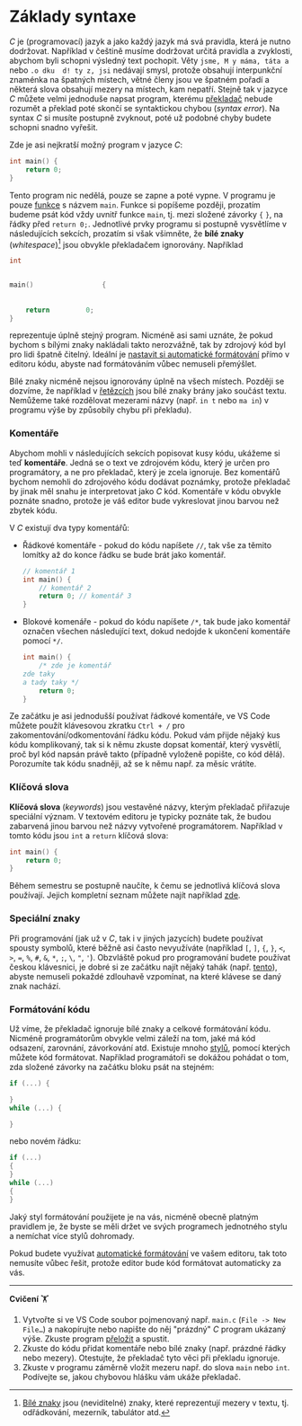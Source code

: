 # Základy syntaxe
*C* je (programovací) jazyk a jako každý jazyk má svá pravidla, která je nutno dodržovat.
Například v češtině musíme dodržovat určitá pravidla a zvyklosti, abychom byli schopni výsledný
text pochopit. Věty `jsme, M y máma, táta a` nebo `.o dku  d! ty z, jsi` nedávají smysl,
protože obsahují interpunkční znaménka na špatných místech, větné členy jsou ve špatném pořadí
a některá slova obsahují mezery na místech, kam nepatří. Stejně tak v jazyce *C* můžete velmi jednoduše
napsat program, kterému [překladač](../prostredi/preklad_programu.md) nebude rozumět a překlad poté skončí se
syntaktickou chybou (*syntax error*). Na syntax *C* si musíte postupně zvyknout, poté už podobné chyby
budete schopni snadno vyřešit.

Zde je asi nejkratší možný program v jazyce *C*:
```c
int main() {
    return 0;
}
```

Tento program nic nedělá, pouze se zapne a poté vypne. V programu je pouze [funkce](funkce/funkce.md)
s názvem `main`. Funkce si popíšeme později, prozatím budeme psát kód vždy uvnitř funkce `main`,
tj. mezi složené závorky `{` `}`, na řádky před `return 0;`. Jednotlivé prvky programu si
postupně vysvětlíme v následujících sekcích, prozatím si však všimněte, že **bílé znaky** (*whitespace*)[^1]
jsou obvykle překladačem ignorovány. Například
```c
int 


main()                 {
    
    
    return         0;
}

```
reprezentuje úplně stejný program. Nicméně asi sami uznáte, že pokud bychom s bílými znaky nakládali
takto nerozvážně, tak by zdrojový kód byl pro lidi špatně čitelný. Ideální je
[nastavit si automatické formátování](../prostredi/editor/vscode.md#automatické-formátování-kódu) přímo v editoru kódu, abyste
nad formátováním vůbec nemuseli přemýšlet.

[^1]: [Bílé znaky](https://cs.wikipedia.org/wiki/B%C3%ADl%C3%BD_znak) jsou (neviditelné) znaky,
které reprezentují mezery v textu, tj. odřádkování, mezerník, tabulátor atd.

Bílé znaky nicméně nejsou ignorovány úplně na všech místech. Později se dozvíme, že například v [řetězcích](text/retezce.md)
jsou bílé znaky brány jako součást textu. Nemůžeme také rozdělovat mezerami názvy (např. `in t` nebo
`ma in`) v programu výše by způsobily chybu při překladu).

### Komentáře
Abychom mohli v následujících sekcích popisovat kusy kódu, ukážeme si teď **komentáře**. Jedná se
o text ve zdrojovém kódu, který je určen pro programátory, a ne pro překladač, který je zcela ignoruje.
Bez komentářů bychom nemohli do zdrojového kódu dodávat poznámky, protože překladač by jinak měl snahu
je interpretovat jako *C* kód. Komentáře v kódu obvykle poznáte snadno, protože je váš editor bude vykreslovat
jinou barvou než zbytek kódu.

V *C* existují dva typy komentářů:
- Řádkové komentáře - pokud do kódu napíšete `//`, tak vše za těmito lomítky až do konce řádku se 
bude brát jako komentář.
    ```c
    // komentář 1
    int main() {
        // komentář 2
        return 0; // komentář 3
    }
    ```
- Blokové komenáře - pokud do kódu napíšete `/*`, tak bude jako komentář označen všechen následující
text, dokud nedojde k ukončení komentáře pomocí `*/`.
    ```c
    int main() {
        /* zde je komentář
  zde taky
  a tady taky */
        return 0;
    }
    ```

Ze začátku je asi jednodušší používat řádkové komentáře, ve VS Code můžete použít klávesovou zkratku
`Ctrl + /` pro zakomentování/odkomentování řádku kódu. Pokud vám přijde nějaký kus kódu komplikovaný,
tak si k němu zkuste dopsat komentář, který vysvětlí, proč byl kód napsán právě takto (případně vyloženě popište, co kód dělá).
Porozumíte tak kódu snadněji, až se k němu např. za měsíc vrátíte.

### Klíčová slova
**Klíčová slova** (*keywords*) jsou vestavěné názvy, kterým překladač přiřazuje speciální
význam. V textovém editoru je typicky poznáte tak, že budou zabarvená jinou barvou než názvy
vytvořené programátorem. Například v tomto kódu jsou `int` a `return` klíčová slova:
```c
int main() {
    return 0;
}
```

Během semestru se postupně naučíte, k čemu se jednotlivá klíčová slova používají. Jejich kompletní
seznam můžete najít například [zde](https://www.programiz.com/c-programming/list-all-keywords-c-language).

### Speciální znaky
Při programování (jak už v *C*, tak i v jiných jazycích) budete používat spousty symbolů, které běžně
asi často nevyužíváte (například `[`, `]`, `{`, `}`, `<`, `>`, `=`, `%`, `#`, `&`, `*`, `;`, `\`,
`"`, `'`). Obzvláště pokud pro programování budete používat českou klávesnici, je dobré si ze začátku
najít nějaký tahák (např. [tento](https://github.com/geordi/upr-course/blob/master/assets/cheatsheets/keyboard-cs.pdf)),
abyste nemuseli pokaždé zdlouhavě vzpomínat, na které klávese se daný znak nachází.

### Formátování kódu
Už víme, že překladač ignoruje bílé znaky a celkové formátování kódu. Nicméně programátorům obvykle
velmi záleží na tom, jaké má kód odsazení, zarovnání, závorkování atd. Existuje mnoho
[stylů](https://en.wikipedia.org/wiki/Indentation_style), pomocí kterých můžete kód formátovat.
Například programátoři se dokážou pohádat o tom, zda složené závorky na začátku bloku psát na
stejném:
```c
if (...) {

}
while (...) {

}
```
nebo novém řádku:
```c
if (...)
{
}
while (...)
{
}
```
Jaký styl formátování použijete je na vás, nicméně obecně platným pravidlem je, že byste se měli
držet ve svých programech jednotného stylu a nemíchat více stylů dohromady.

Pokud budete využívat [automatické formátování](../prostredi/editor/vscode.md#automatické-formátování-kódu) ve vašem editoru,
tak toto nemusíte vůbec řešit, protože editor bude kód formátovat automaticky za vás.

<hr />

**Cvičení** 🏋

1) Vytvořte si ve VS Code soubor pojmenovaný např. `main.c` (`File -> New File…`) a nakopírujte nebo napište do něj
"prázdný" *C* program ukázaný výše. Zkuste program
[přeložit](../prostredi/preklad_programu.md#překlad-prvního-programu) a spustit.
2) Zkuste do kódu přidat komentáře nebo bílé znaky (např. prázdné řádky nebo mezery). Otestujte, že
překladač tyto věci při překladu ignoruje.
3) Zkuste v programu záměrně vložit mezeru např. do slova `main` nebo `int`. Podívejte se, jakou chybovou hlášku vám ukáže
překladač.
